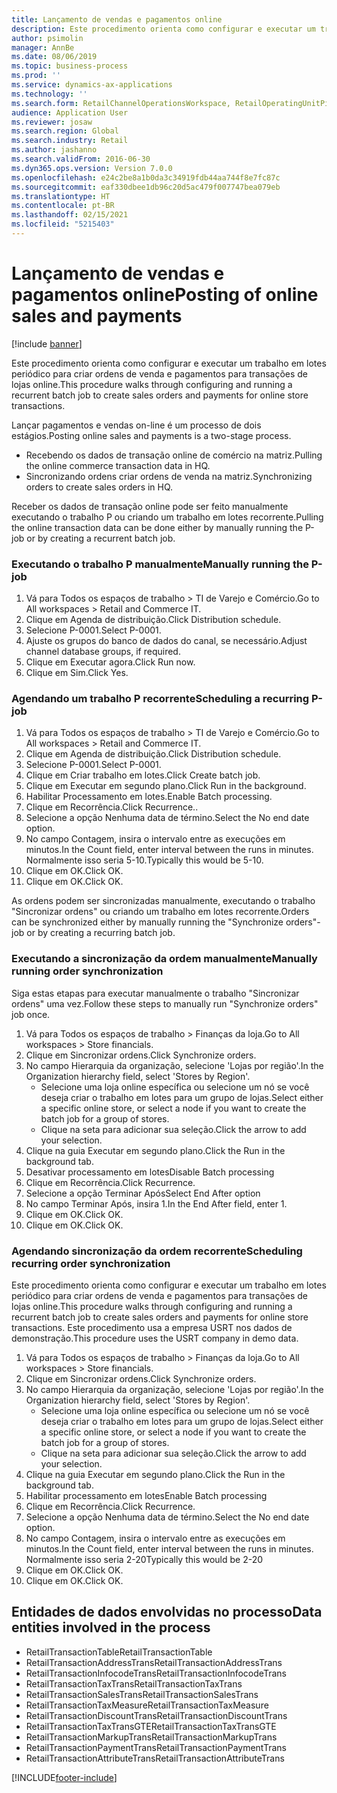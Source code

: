 ```yaml
---
title: Lançamento de vendas e pagamentos online
description: Este procedimento orienta como configurar e executar um trabalho em lotes periódico para criar ordens de venda e pagamentos para transações de lojas online.
author: psimolin
manager: AnnBe
ms.date: 08/06/2019
ms.topic: business-process
ms.prod: ''
ms.service: dynamics-ax-applications
ms.technology: ''
ms.search.form: RetailChannelOperationsWorkspace, RetailOperatingUnitPicker, SysRecurrence
audience: Application User
ms.reviewer: josaw
ms.search.region: Global
ms.search.industry: Retail
ms.author: jashanno
ms.search.validFrom: 2016-06-30
ms.dyn365.ops.version: Version 7.0.0
ms.openlocfilehash: e24c2be8a1b0da3c34919fdb44aa744f8e7fc87c
ms.sourcegitcommit: eaf330dbee1db96c20d5ac479f007747bea079eb
ms.translationtype: HT
ms.contentlocale: pt-BR
ms.lasthandoff: 02/15/2021
ms.locfileid: "5215403"
---
```

# <a name="posting-of-online-sales-and-payments"></a><span data-ttu-id="26dc2-103">Lançamento de vendas e pagamentos online</span><span class="sxs-lookup"><span data-stu-id="26dc2-103">Posting of online sales and payments</span></span>

[!include [banner](../includes/banner.md)]

<span data-ttu-id="26dc2-104">Este procedimento orienta como configurar e executar um trabalho em lotes periódico para criar ordens de venda e pagamentos para transações de lojas online.</span><span class="sxs-lookup"><span data-stu-id="26dc2-104">This procedure walks through configuring and running a recurrent batch job to create sales orders and payments for online store transactions.</span></span>

<span data-ttu-id="26dc2-105">Lançar pagamentos e vendas on-line é um processo de dois estágios.</span><span class="sxs-lookup"><span data-stu-id="26dc2-105">Posting online sales and payments is a two-stage process.</span></span>

- <span data-ttu-id="26dc2-106">Recebendo os dados de transação online de comércio na matriz.</span><span class="sxs-lookup"><span data-stu-id="26dc2-106">Pulling the online commerce transaction data in HQ.</span></span>
- <span data-ttu-id="26dc2-107">Sincronizando ordens criar ordens de venda na matriz.</span><span class="sxs-lookup"><span data-stu-id="26dc2-107">Synchronizing orders to create sales orders in HQ.</span></span>

<span data-ttu-id="26dc2-108">Receber os dados de transação online pode ser feito manualmente executando o trabalho P ou criando um trabalho em lotes recorrente.</span><span class="sxs-lookup"><span data-stu-id="26dc2-108">Pulling the online transaction data can be done either by manually running the P-job or by creating a recurrent batch job.</span></span>

### <a name="manually-running-the-p-job"></a><span data-ttu-id="26dc2-109">Executando o trabalho P manualmente</span><span class="sxs-lookup"><span data-stu-id="26dc2-109">Manually running the P-job</span></span>

1. <span data-ttu-id="26dc2-110">Vá para Todos os espaços de trabalho > TI de Varejo e Comércio.</span><span class="sxs-lookup"><span data-stu-id="26dc2-110">Go to All workspaces > Retail and Commerce IT.</span></span>
2. <span data-ttu-id="26dc2-111">Clique em Agenda de distribuição.</span><span class="sxs-lookup"><span data-stu-id="26dc2-111">Click Distribution schedule.</span></span>
3. <span data-ttu-id="26dc2-112">Selecione P-0001.</span><span class="sxs-lookup"><span data-stu-id="26dc2-112">Select P-0001.</span></span>
4. <span data-ttu-id="26dc2-113">Ajuste os grupos do banco de dados do canal, se necessário.</span><span class="sxs-lookup"><span data-stu-id="26dc2-113">Adjust channel database groups, if required.</span></span>
5. <span data-ttu-id="26dc2-114">Clique em Executar agora.</span><span class="sxs-lookup"><span data-stu-id="26dc2-114">Click Run now.</span></span>
6. <span data-ttu-id="26dc2-115">Clique em Sim.</span><span class="sxs-lookup"><span data-stu-id="26dc2-115">Click Yes.</span></span>

### <a name="scheduling-a-recurring-p-job"></a><span data-ttu-id="26dc2-116">Agendando um trabalho P recorrente</span><span class="sxs-lookup"><span data-stu-id="26dc2-116">Scheduling a recurring P-job</span></span>

1. <span data-ttu-id="26dc2-117">Vá para Todos os espaços de trabalho > TI de Varejo e Comércio.</span><span class="sxs-lookup"><span data-stu-id="26dc2-117">Go to All workspaces > Retail and Commerce IT.</span></span>
2. <span data-ttu-id="26dc2-118">Clique em Agenda de distribuição.</span><span class="sxs-lookup"><span data-stu-id="26dc2-118">Click Distribution schedule.</span></span>
3. <span data-ttu-id="26dc2-119">Selecione P-0001.</span><span class="sxs-lookup"><span data-stu-id="26dc2-119">Select P-0001.</span></span>
4. <span data-ttu-id="26dc2-120">Clique em Criar trabalho em lotes.</span><span class="sxs-lookup"><span data-stu-id="26dc2-120">Click Create batch job.</span></span>
5. <span data-ttu-id="26dc2-121">Clique em Executar em segundo plano.</span><span class="sxs-lookup"><span data-stu-id="26dc2-121">Click Run in the background.</span></span>
5. <span data-ttu-id="26dc2-122">Habilitar Processamento em lotes.</span><span class="sxs-lookup"><span data-stu-id="26dc2-122">Enable Batch processing.</span></span>
6. <span data-ttu-id="26dc2-123">Clique em Recorrência.</span><span class="sxs-lookup"><span data-stu-id="26dc2-123">Click Recurrence..</span></span>
7. <span data-ttu-id="26dc2-124">Selecione a opção Nenhuma data de término.</span><span class="sxs-lookup"><span data-stu-id="26dc2-124">Select the No end date option.</span></span>
8. <span data-ttu-id="26dc2-125">No campo Contagem, insira o intervalo entre as execuções em minutos.</span><span class="sxs-lookup"><span data-stu-id="26dc2-125">In the Count field, enter interval between the runs in minutes.</span></span> <span data-ttu-id="26dc2-126">Normalmente isso seria 5-10.</span><span class="sxs-lookup"><span data-stu-id="26dc2-126">Typically this would be 5-10.</span></span>
9. <span data-ttu-id="26dc2-127">Clique em OK.</span><span class="sxs-lookup"><span data-stu-id="26dc2-127">Click OK.</span></span>
10. <span data-ttu-id="26dc2-128">Clique em OK.</span><span class="sxs-lookup"><span data-stu-id="26dc2-128">Click OK.</span></span>

<span data-ttu-id="26dc2-129">As ordens podem ser sincronizadas manualmente, executando o trabalho "Sincronizar ordens" ou criando um trabalho em lotes recorrente.</span><span class="sxs-lookup"><span data-stu-id="26dc2-129">Orders can be synchronized either by manually running the "Synchronize orders"-job or by creating a recurring batch job.</span></span>

### <a name="manually-running-order-synchronization"></a><span data-ttu-id="26dc2-130">Executando a sincronização da ordem manualmente</span><span class="sxs-lookup"><span data-stu-id="26dc2-130">Manually running order synchronization</span></span> 

<span data-ttu-id="26dc2-131">Siga estas etapas para executar manualmente o trabalho "Sincronizar ordens" uma vez.</span><span class="sxs-lookup"><span data-stu-id="26dc2-131">Follow these steps to manually run "Synchronize orders" job once.</span></span>

1. <span data-ttu-id="26dc2-132">Vá para Todos os espaços de trabalho > Finanças da loja.</span><span class="sxs-lookup"><span data-stu-id="26dc2-132">Go to All workspaces > Store financials.</span></span>
2. <span data-ttu-id="26dc2-133">Clique em Sincronizar ordens.</span><span class="sxs-lookup"><span data-stu-id="26dc2-133">Click Synchronize orders.</span></span>
3. <span data-ttu-id="26dc2-134">No campo Hierarquia da organização, selecione 'Lojas por região'.</span><span class="sxs-lookup"><span data-stu-id="26dc2-134">In the Organization hierarchy field, select 'Stores by Region'.</span></span>
    * <span data-ttu-id="26dc2-135">Selecione uma loja online específica ou selecione um nó se você deseja criar o trabalho em lotes para um grupo de lojas.</span><span class="sxs-lookup"><span data-stu-id="26dc2-135">Select either a specific online store, or select a node if you want to create the batch job for a group of stores.</span></span>  
    * <span data-ttu-id="26dc2-136">Clique na seta para adicionar sua seleção.</span><span class="sxs-lookup"><span data-stu-id="26dc2-136">Click the arrow to add your selection.</span></span>  
4. <span data-ttu-id="26dc2-137">Clique na guia Executar em segundo plano.</span><span class="sxs-lookup"><span data-stu-id="26dc2-137">Click the Run in the background tab.</span></span>
5. <span data-ttu-id="26dc2-138">Desativar processamento em lotes</span><span class="sxs-lookup"><span data-stu-id="26dc2-138">Disable Batch processing</span></span>
6. <span data-ttu-id="26dc2-139">Clique em Recorrência.</span><span class="sxs-lookup"><span data-stu-id="26dc2-139">Click Recurrence.</span></span>
7. <span data-ttu-id="26dc2-140">Selecione a opção Terminar Após</span><span class="sxs-lookup"><span data-stu-id="26dc2-140">Select End After option</span></span>
8. <span data-ttu-id="26dc2-141">No campo Terminar Após, insira 1.</span><span class="sxs-lookup"><span data-stu-id="26dc2-141">In the End After field, enter 1.</span></span>
9. <span data-ttu-id="26dc2-142">Clique em OK.</span><span class="sxs-lookup"><span data-stu-id="26dc2-142">Click OK.</span></span>
10. <span data-ttu-id="26dc2-143">Clique em OK.</span><span class="sxs-lookup"><span data-stu-id="26dc2-143">Click OK.</span></span>

### <a name="scheduling-recurring-order-synchronization"></a><span data-ttu-id="26dc2-144">Agendando sincronização da ordem recorrente</span><span class="sxs-lookup"><span data-stu-id="26dc2-144">Scheduling recurring order synchronization</span></span>

<span data-ttu-id="26dc2-145">Este procedimento orienta como configurar e executar um trabalho em lotes periódico para criar ordens de venda e pagamentos para transações de lojas online.</span><span class="sxs-lookup"><span data-stu-id="26dc2-145">This procedure walks through configuring and running a recurrent batch job to create sales orders and payments for online store transactions.</span></span> <span data-ttu-id="26dc2-146">Este procedimento usa a empresa USRT nos dados de demonstração.</span><span class="sxs-lookup"><span data-stu-id="26dc2-146">This procedure uses the USRT company in demo data.</span></span>

1. <span data-ttu-id="26dc2-147">Vá para Todos os espaços de trabalho > Finanças da loja.</span><span class="sxs-lookup"><span data-stu-id="26dc2-147">Go to All workspaces > Store financials.</span></span>
2. <span data-ttu-id="26dc2-148">Clique em Sincronizar ordens.</span><span class="sxs-lookup"><span data-stu-id="26dc2-148">Click Synchronize orders.</span></span>
3. <span data-ttu-id="26dc2-149">No campo Hierarquia da organização, selecione 'Lojas por região'.</span><span class="sxs-lookup"><span data-stu-id="26dc2-149">In the Organization hierarchy field, select 'Stores by Region'.</span></span>
    * <span data-ttu-id="26dc2-150">Selecione uma loja online específica ou selecione um nó se você deseja criar o trabalho em lotes para um grupo de lojas.</span><span class="sxs-lookup"><span data-stu-id="26dc2-150">Select either a specific online store, or select a node if you want to create the batch job for a group of stores.</span></span>  
    * <span data-ttu-id="26dc2-151">Clique na seta para adicionar sua seleção.</span><span class="sxs-lookup"><span data-stu-id="26dc2-151">Click the arrow to add your selection.</span></span>  
4. <span data-ttu-id="26dc2-152">Clique na guia Executar em segundo plano.</span><span class="sxs-lookup"><span data-stu-id="26dc2-152">Click the Run in the background tab.</span></span>
5. <span data-ttu-id="26dc2-153">Habilitar processamento em lotes</span><span class="sxs-lookup"><span data-stu-id="26dc2-153">Enable Batch processing</span></span>
6. <span data-ttu-id="26dc2-154">Clique em Recorrência.</span><span class="sxs-lookup"><span data-stu-id="26dc2-154">Click Recurrence.</span></span>
7. <span data-ttu-id="26dc2-155">Selecione a opção Nenhuma data de término.</span><span class="sxs-lookup"><span data-stu-id="26dc2-155">Select the No end date option.</span></span>
8. <span data-ttu-id="26dc2-156">No campo Contagem, insira o intervalo entre as execuções em minutos.</span><span class="sxs-lookup"><span data-stu-id="26dc2-156">In the Count field, enter interval between the runs in minutes.</span></span> <span data-ttu-id="26dc2-157">Normalmente isso seria 2-20</span><span class="sxs-lookup"><span data-stu-id="26dc2-157">Typically this would be 2-20</span></span>
9. <span data-ttu-id="26dc2-158">Clique em OK.</span><span class="sxs-lookup"><span data-stu-id="26dc2-158">Click OK.</span></span>
10. <span data-ttu-id="26dc2-159">Clique em OK.</span><span class="sxs-lookup"><span data-stu-id="26dc2-159">Click OK.</span></span>

## <a name="data-entities-involved-in-the-process"></a><span data-ttu-id="26dc2-160">Entidades de dados envolvidas no processo</span><span class="sxs-lookup"><span data-stu-id="26dc2-160">Data entities involved in the process</span></span>

- <span data-ttu-id="26dc2-161">RetailTransactionTable</span><span class="sxs-lookup"><span data-stu-id="26dc2-161">RetailTransactionTable</span></span>
- <span data-ttu-id="26dc2-162">RetailTransactionAddressTrans</span><span class="sxs-lookup"><span data-stu-id="26dc2-162">RetailTransactionAddressTrans</span></span>
- <span data-ttu-id="26dc2-163">RetailTransactionInfocodeTrans</span><span class="sxs-lookup"><span data-stu-id="26dc2-163">RetailTransactionInfocodeTrans</span></span>
- <span data-ttu-id="26dc2-164">RetailTransactionTaxTrans</span><span class="sxs-lookup"><span data-stu-id="26dc2-164">RetailTransactionTaxTrans</span></span>
- <span data-ttu-id="26dc2-165">RetailTransactionSalesTrans</span><span class="sxs-lookup"><span data-stu-id="26dc2-165">RetailTransactionSalesTrans</span></span>
- <span data-ttu-id="26dc2-166">RetailTransactionTaxMeasure</span><span class="sxs-lookup"><span data-stu-id="26dc2-166">RetailTransactionTaxMeasure</span></span>
- <span data-ttu-id="26dc2-167">RetailTransactionDiscountTrans</span><span class="sxs-lookup"><span data-stu-id="26dc2-167">RetailTransactionDiscountTrans</span></span>
- <span data-ttu-id="26dc2-168">RetailTransactionTaxTransGTE</span><span class="sxs-lookup"><span data-stu-id="26dc2-168">RetailTransactionTaxTransGTE</span></span>
- <span data-ttu-id="26dc2-169">RetailTransactionMarkupTrans</span><span class="sxs-lookup"><span data-stu-id="26dc2-169">RetailTransactionMarkupTrans</span></span>
- <span data-ttu-id="26dc2-170">RetailTransactionPaymentTrans</span><span class="sxs-lookup"><span data-stu-id="26dc2-170">RetailTransactionPaymentTrans</span></span>
- <span data-ttu-id="26dc2-171">RetailTransactionAttributeTrans</span><span class="sxs-lookup"><span data-stu-id="26dc2-171">RetailTransactionAttributeTrans</span></span>


[!INCLUDE[footer-include](../../includes/footer-banner.md)]